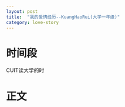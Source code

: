 ```yaml
---
layout: post
title:  "我的爱情经历--KuangHaoRui(大学一年级)"
category: love-story
---
```


# 时间段

CUIT读大学的时

# 正文

